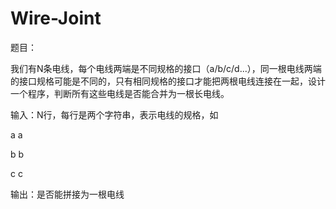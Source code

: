 # Wire-Joint
题目：

我们有N条电线，每个电线两端是不同规格的接口（a/b/c/d...），同一根电线两端的接口规格可能是不同的，只有相同规格的接口才能把两根电线连接在一起，设计一个程序，判断所有这些电线是否能合并为一根长电线。

输入：N行，每行是两个字符串，表示电线的规格，如

a a

b b

c c

输出：是否能拼接为一根电线
